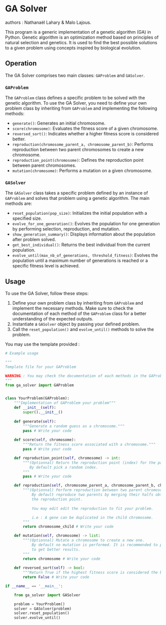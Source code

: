 # GA Solver

authors : Nathanaël Lahary & Malo Lajous.

This program is a generic implementation of a genetic algorithm (GA) in Python. Genetic algorithm is an optimization method based on principles of natural selection and genetics. It is used to find the best possible solutions to a given problem using concepts inspired by biological evolution.

## Operation

The GA Solver comprises two main classes: `GAProblem` and `GASolver`.

### `GAProblem`

The `GAProblem` class defines a specific problem to be solved with the genetic algorithm. To use the GA Solver, you need to define your own problem class by inheriting from `GAProblem` and implementing the following methods:

- `generate()`: Generates an initial chromosome.
- `score(chromosome)`: Evaluates the fitness score of a given chromosome.
- `reversed_sort()`: Indicates whether a higher fitness score is considered better.
- `reproduction(chromosome_parent_a, chromosome_parent_b)`: Performs reproduction between two parent chromosomes to create a new chromosome.
- `reproduction_point(chromosome)`: Defines the reproduction point between parent chromosomes.
- `mutation(chromosome)`: Performs a mutation on a given chromosome.

### `GASolver`

The `GASolver` class takes a specific problem defined by an instance of `GAProblem` and solves that problem using a genetic algorithm. The main methods are:

- `reset_population(pop_size)`: Initializes the initial population with a specified size.
- `evolve_for_one_generation()`: Evolves the population for one generation by performing selection, reproduction, and mutation.
- `show_generation_summary()`: Displays information about the population after problem solved.
- `get_best_individual()`: Returns the best individual from the current population.
- `evolve_until(max_nb_of_generations, threshold_fitness)`: Evolves the population until a maximum number of generations is reached or a specific fitness level is achieved.

## Usage 

To use the GA Solver, follow these steps:

1. Define your own problem class by inheriting from `GAProblem` and implement the necessary methods. Make sure to check the documentation of each method of the `GAProblem` class for a better understanding of the expected outputs.
2. Instantiate a `GASolver` object by passing your defined problem.
3. Call the `reset_population()` and `evolve_until()` methods to solve the problem.

You may use the template provided :

```python
# Example usage

"""
Template file for your GAProblem

WARNING : You may check the documentation of each methods in the GAProblem class for a better understanding.
"""
from ga_solver import GAProblem


class YourProblem(GAProblem):
    """Implementation of GAProblem your problem"""
    def __init__(self):
        super().__init__()
        
    def generate(self):
        """Generate a random guess as a chromosome."""
        pass # Write your code
    
    def score(self, chromosome):
        """Return the fitness score associated with a chromosome."""
        pass # Write your code

    def reproduction_point(self, chromosome) -> int:
        """(Optionnal) Return the reproduction point (index) for the parent chromosomes.
           By default pick a random index.
        """        
        pass # Write your code

    def reproduction(self, chromosome_parent_a, chromosome_parent_b, chromosome_child) -> list:
        """(Optionnal) Perform reproduction between two parent chromosomes and return a new chromosome.
            By default reproduce two parents by merging their halfs obtained by spliting them with
            the reproduction point. 
        
            You may edit edit the reproduction to fit your problem.

            i.e : A gene can be duplicated in the child chromosome. 
        """
        return chromosome_child # Write your code

    def mutation(self, chromosome) -> list:
        """(Optionnal) Mutate a chromosome to create a new one.
            By default no mutation is performed. It is recommended to performe a mutation
            to get better results.
        """
        return chromosome # Write your code
    
    def reversed_sort(self) -> bool:
        """Return True if the highest fitness score is considered the best fit, False (by default) otherwise."""
        return False # Write your code

if __name__ == '__main__':

    from ga_solver import GASolver

    problem = YourProblem()
    solver = GASolver(problem)
    solver.reset_population()
    solver.evolve_until() 
```
